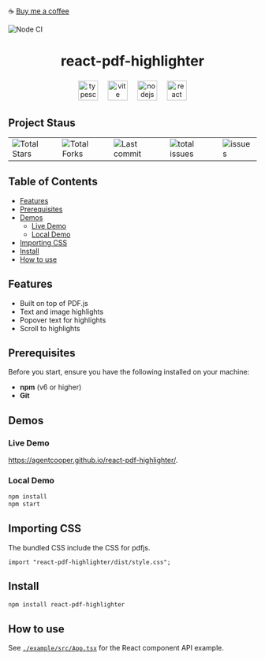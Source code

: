 ☕️ [Buy me a coffee](https://www.paypal.com/cgi-bin/webscr?cmd=_s-xclick&hosted_button_id=SC4D2NS8G2JJ8&source=url)

![Node CI](https://github.com/agentcooper/react-pdf-highlighter/workflows/Node%20CI/badge.svg)




<h1 align="center">react-pdf-highlighter</h1>

###

###

<div align="center">
  <img src="https://img.shields.io/badge/TypeScript-3178C6?logo=typescript&logoColor=white&style=for-the-badge" height="40" alt="typescript logo"  />
  <img width="12" />
  <img src="https://img.shields.io/badge/Vite-646CFF?logo=vite&logoColor=white&style=for-the-badge" height="40" alt="vite logo"  />
  <img width="12" />
  <img src="https://img.shields.io/badge/Node.js-339933?logo=nodedotjs&logoColor=white&style=for-the-badge" height="40" alt="nodejs logo"  />
  <img width="12" />
  <img src="https://img.shields.io/badge/React-61DAFB?logo=react&logoColor=black&style=for-the-badge" height="40" alt="react logo"  />
</div>

###

## Project Staus
<table class="no-border">
  <tr>
     <td><img src="https://badgen.net/github/stars/agentcooper/react-pdf-highlighter" alt="Total Stars"/></td>
    <td><img src="https://badgen.net/github/forks/agentcooper/react-pdf-highlighter" alt="Total Forks"/></td>
      <td><img src="https://img.shields.io/github/last-commit/agentcooper/react-pdf-highlighter" alt="Last commit"/></td>
    <td><img src="https://img.shields.io/github/issues/agentcooper/react-pdf-highlighter" alt="total issues"/></td>
    <td><img src="https://img.shields.io/github/issues-pr/agentcooper/react-pdf-highlighter" alt="issues"/></td>
  </tr>
</table>

## Table of Contents
- [Features](#features)
- [Prerequisites](#prerequisites)
- [Demos](#demos)
  - [Live Demo](#live-demo)
  - [Local Demo](#local-demo)
- [Importing CSS](#importing-css)
- [Install](#install)
- [How to use](#how-to-use)


## Features

- Built on top of PDF.js
- Text and image highlights
- Popover text for highlights
- Scroll to highlights

## Prerequisites

Before you start, ensure you have the following installed on your machine:

- **npm** (v6 or higher)
- **Git**

## Demos

### Live Demo

https://agentcooper.github.io/react-pdf-highlighter/.

### Local Demo

```bash
npm install
npm start
```

## Importing CSS

The bundled CSS include the CSS for pdfjs.

```tsx
import "react-pdf-highlighter/dist/style.css";
```

## Install

```bash
npm install react-pdf-highlighter
```

## How to use

See [`./example/src/App.tsx`](https://github.com/agentcooper/react-pdf-highlighter/blob/main/example/src/App.tsx) for the React component API example.
